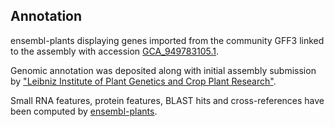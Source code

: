 **Annotation**
----------

ensembl-plants displaying genes imported from the community GFF3 linked to the assembly with accession [GCA\_949783105.1](http://www.ebi.ac.uk/ena/data/view/GCA_949783105.1).

Genomic annotation was deposited along with initial assembly submission by ["Leibniz Institute of Plant Genetics and Crop Plant Research"](https://www.ipk-gatersleben.de/en/).

Small RNA features, protein features, BLAST hits and cross-references have been
computed by [ensembl-plants](https://plants.ensembl.org/info/genome/annotation/index.html).
